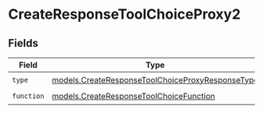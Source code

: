 # CreateResponseToolChoiceProxy2


## Fields

| Field                                                                                                      | Type                                                                                                       | Required                                                                                                   | Description                                                                                                |
| ---------------------------------------------------------------------------------------------------------- | ---------------------------------------------------------------------------------------------------------- | ---------------------------------------------------------------------------------------------------------- | ---------------------------------------------------------------------------------------------------------- |
| `type`                                                                                                     | [models.CreateResponseToolChoiceProxyResponseType](../models/createresponsetoolchoiceproxyresponsetype.md) | :heavy_check_mark:                                                                                         | N/A                                                                                                        |
| `function`                                                                                                 | [models.CreateResponseToolChoiceFunction](../models/createresponsetoolchoicefunction.md)                   | :heavy_check_mark:                                                                                         | N/A                                                                                                        |